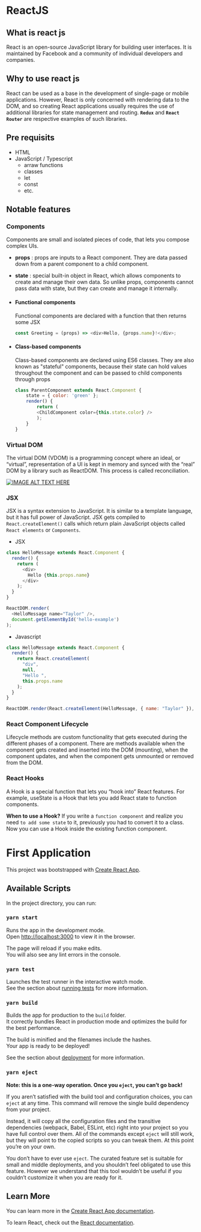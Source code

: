 # ReactJS

## What is react js

React is an open-source JavaScript library for building user interfaces. It is maintained by Facebook and a community of individual developers and companies.  

## Why to use react js

React can be used as a base in the development of single-page or mobile applications. However, React is only concerned with rendering data to the DOM, and so creating React applications usually requires the use of additional libraries for state management and routing. **`Redux`** and **`React Router`** are respective examples of such libraries.

## Pre requisits
- HTML  
- JavaScript / Typescript
    - arraw functions
    - classes
    - let
    - const 
    - etc.

## Notable features

### Components

Components are small and isolated pieces of code, that lets you compose complex UIs.

- **props** : props are inputs to a React component. They are data passed down from a parent component to a child component.
- **state** : special built-in object in React, which allows components to create and manage their own data. So unlike props, components cannot pass data with state, but they can create and manage it internally.

- #### Functional components

     Functional components are declared with a function that then returns some JSX

    ```javascript
    const Greeting = (props) => <div>Hello, {props.name}!</div>;
    ```

- #### Class-based components

    Class-based components are declared using ES6 classes. They are also known as "stateful" components, because their state can hold values throughout the component and can be passed to child components through props

    ```javascript
    class ParentComponent extends React.Component {
        state = { color: 'green' };
        render() {
            return (
            <ChildComponent color={this.state.color} />
            );
        }
    }
    ```

### Virtual DOM

The virtual DOM (VDOM) is a programming concept where an ideal, or “virtual”, representation of a UI is kept in memory and synced with the “real” DOM by a library such as ReactDOM. This process is called reconciliation.

[![IMAGE ALT TEXT HERE](https://img.youtube.com/vi/BYbgopx44vo/0.jpg)](https://www.youtube.com/watch?v=BYbgopx44vo)   

### JSX

JSX is a syntax extension to JavaScript. It is similar to a template language, but it has full power of JavaScript. JSX gets compiled to `React.createElement()` calls which return plain JavaScript objects called `React elements` or `Components`.

- JSX

```javascript
class HelloMessage extends React.Component {
  render() {
    return (
      <div>
        Hello {this.props.name}
      </div>
    );
  }
}

ReactDOM.render(
  <HelloMessage name="Taylor" />,
  document.getElementById('hello-example')
);
```
- Javascript

```javascript
class HelloMessage extends React.Component {
  render() {
    return React.createElement(
      "div",
      null,
      "Hello ",
      this.props.name
    );
  }
}

ReactDOM.render(React.createElement(HelloMessage, { name: "Taylor" }), document.getElementById('hello-example'));
```

### React Component Lifecycle

Lifecycle methods are custom functionality that gets executed during the different phases of a component. There are methods available when the component gets created and inserted into the DOM (mounting), when the component updates, and when the component gets unmounted or removed from the DOM.

### React Hooks

A Hook is a special function that lets you “hook into” React features. For example, useState is a Hook that lets you add React state to function components.

**When to use a Hook?** If you write a `function component` and realize you need `to add some state` to it, previously you had to convert it to a class. Now you can use a Hook inside the existing function component.




# First Application

This project was bootstrapped with [Create React App](https://github.com/facebook/create-react-app).

## Available Scripts

In the project directory, you can run:

### `yarn start`

Runs the app in the development mode.<br />
Open [http://localhost:3000](http://localhost:3000) to view it in the browser.

The page will reload if you make edits.<br />
You will also see any lint errors in the console.

### `yarn test`

Launches the test runner in the interactive watch mode.<br />
See the section about [running tests](https://facebook.github.io/create-react-app/docs/running-tests) for more information.

### `yarn build`

Builds the app for production to the `build` folder.<br />
It correctly bundles React in production mode and optimizes the build for the best performance.

The build is minified and the filenames include the hashes.<br />
Your app is ready to be deployed!

See the section about [deployment](https://facebook.github.io/create-react-app/docs/deployment) for more information.

### `yarn eject`

**Note: this is a one-way operation. Once you `eject`, you can’t go back!**

If you aren’t satisfied with the build tool and configuration choices, you can `eject` at any time. This command will remove the single build dependency from your project.

Instead, it will copy all the configuration files and the transitive dependencies (webpack, Babel, ESLint, etc) right into your project so you have full control over them. All of the commands except `eject` will still work, but they will point to the copied scripts so you can tweak them. At this point you’re on your own.

You don’t have to ever use `eject`. The curated feature set is suitable for small and middle deployments, and you shouldn’t feel obligated to use this feature. However we understand that this tool wouldn’t be useful if you couldn’t customize it when you are ready for it.

## Learn More

You can learn more in the [Create React App documentation](https://facebook.github.io/create-react-app/docs/getting-started).

To learn React, check out the [React documentation](https://reactjs.org/).
